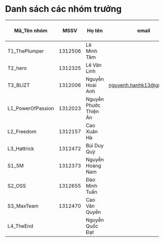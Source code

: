 # Danh sách các nhóm trưởng 

Mã_Tên nhóm |  MSSV | Họ tên | email |  tài khoản github
----------- | ----- | ------ | ----- | -------------------
T1_ThePlumper |1312506 |Lê Minh Tâm | | 
T2_hero |1312325 |Lê Văn Linh | | 
T3_BLIZT |1312006 |Nguyễn Hoài Anh |nguyenh.hanhk13@gmail.com |Izker 
L1_PowerOfPassion |1312023 |Nguyễn Phước Thiện Ân | | 
L2_Freedom |1312157 |Cao Xuân Hà | | 
L3_Hattrick |1312472 |Bùi Duy Quý | | 
S1_5M |1312373 |Nguyễn Hoàng Nam | | 
S2_OSS |1312655 |Đào Minh Tuấn | | 
S3_MaxTeam |1312470 |Cao Văn Quyền | | 
L4_TheEnd | |Nguyễn Quốc Đạt | | 
















